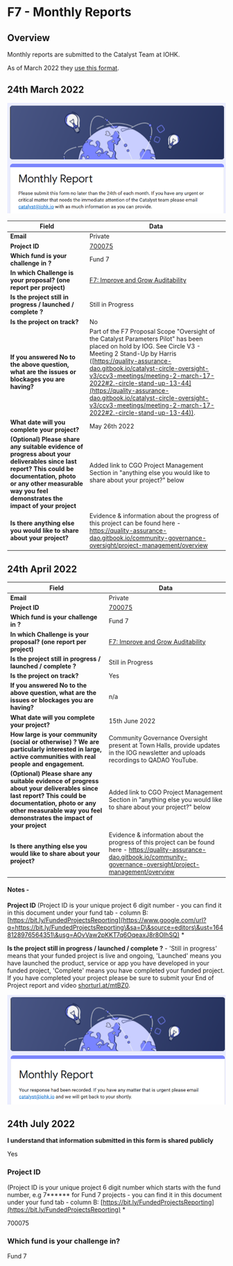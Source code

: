 # F7 - Monthly Reports

## Overview

Monthly reports are submitted to the Catalyst Team at IOHK.

As of March 2022 they [use this format](https://docs.google.com/forms/d/e/1FAIpQLSdS6wAzKdSR1mAwCHP0EkVqOVlszvU5E45B0G2-0HmjO6qgbA/viewform).

## 24th March 2022

![](../../.gitbook/assets/2022-03-24.png)

| Field                                                                                                                                                                                                                    | Data                                                                                                                                                                                                                                                                                                                                                                                                                                    |
| ------------------------------------------------------------------------------------------------------------------------------------------------------------------------------------------------------------------------ | --------------------------------------------------------------------------------------------------------------------------------------------------------------------------------------------------------------------------------------------------------------------------------------------------------------------------------------------------------------------------------------------------------------------------------------- |
| **Email**                                                                                                                                                                                                                | Private                                                                                                                                                                                                                                                                                                                                                                                                                                 |
| **Project ID**                                                                                                                                                                                                           | [700075](https://docs.google.com/spreadsheets/d/1bfnWFa94Y7Zj0G7dtpo9W1nAYGovJbswipxiHT4UE3g/edit#gid=793243167\&range=B80)                                                                                                                                                                                                                                                                                                             |
| **Which fund is your challenge in ?**                                                                                                                                                                                    | Fund 7                                                                                                                                                                                                                                                                                                                                                                                                                                  |
| **In which Challenge is your proposal? (one report per project)**                                                                                                                                                        | [F7: Improve and Grow Auditability](https://cardano.ideascale.com/c/campaigns/26253/stage/all/ideas/unspecified)                                                                                                                                                                                                                                                                                                                        |
| **Is the project still in progress / launched / complete ?**                                                                                                                                                             | Still in Progress                                                                                                                                                                                                                                                                                                                                                                                                                       |
| **Is the project on track?**                                                                                                                                                                                             | No                                                                                                                                                                                                                                                                                                                                                                                                                                      |
| **If you answered No to the above question, what are the issues or blockages you are having?**                                                                                                                           | Part of the F7 Proposal Scope "Oversight of the Catalyst Parameters Pilot" has been placed on hold by IOG. See Circle V3 - Meeting 2 Stand-Up by Harris ([https://quality-assurance-dao.gitbook.io/catalyst-circle-oversight-v3/ccv3-meetings/meeting-2-march-17-2022#2.-circle-stand-up-13-44](https://quality-assurance-dao.gitbook.io/catalyst-circle-oversight-v3/ccv3-meetings/meeting-2-march-17-2022#2.-circle-stand-up-13-44)). |
| **What date will you complete your project?**                                                                                                                                                                            | May 26th 2022                                                                                                                                                                                                                                                                                                                                                                                                                           |
| **(Optional) Please share any suitable evidence of progress about your deliverables since last report? This could be documentation, photo or any other measurable way you feel demonstrates the impact of your project** | Added link to CGO Project Management Section in "anything else you would like to share about your project?" below                                                                                                                                                                                                                                                                                                                       |
| **Is there anything else you would like to share about your project?**                                                                                                                                                   | Evidence & information about the progress of this project can be found here - https://quality-assurance-dao.gitbook.io/community-governance-oversight/project-management/overview                                                                                                                                                                                                                                                       |

## 24th April 2022

| Field                                                                                                                                                                                                                    | Data                                                                                                                                                                              |
| ------------------------------------------------------------------------------------------------------------------------------------------------------------------------------------------------------------------------ | --------------------------------------------------------------------------------------------------------------------------------------------------------------------------------- |
| **Email**                                                                                                                                                                                                                | Private                                                                                                                                                                           |
| **Project ID**                                                                                                                                                                                                           | [700075](https://docs.google.com/spreadsheets/d/1bfnWFa94Y7Zj0G7dtpo9W1nAYGovJbswipxiHT4UE3g/edit#gid=793243167\&range=B80)                                                       |
| **Which fund is your challenge in ?**                                                                                                                                                                                    | Fund 7                                                                                                                                                                            |
| **In which Challenge is your proposal? (one report per project)**                                                                                                                                                        | [F7: Improve and Grow Auditability](https://cardano.ideascale.com/c/campaigns/26253/stage/all/ideas/unspecified)                                                                  |
| **Is the project still in progress / launched / complete ?**                                                                                                                                                             | Still in Progress                                                                                                                                                                 |
| **Is the project on track?**                                                                                                                                                                                             | Yes                                                                                                                                                                               |
| **If you answered No to the above question, what are the issues or blockages you are having?**                                                                                                                           | n/a                                                                                                                                                                               |
| **What date will you complete your project?**                                                                                                                                                                            | 15th June 2022                                                                                                                                                                    |
| **How large is your community (social or otherwise) ? We are particularly interested in large, active communities with real people and engagement.**                                                                     | Community Governance Oversight present at Town Halls, provide updates in the IOG newsletter and uploads recordings to QADAO YouTube.                                              |
| **(Optional) Please share any suitable evidence of progress about your deliverables since last report? This could be documentation, photo or any other measurable way you feel demonstrates the impact of your project** | Added link to CGO Project Management Section in "anything else you would like to share about your project?" below                                                                 |
| **Is there anything else you would like to share about your project?**                                                                                                                                                   | Evidence & information about the progress of this project can be found here - https://quality-assurance-dao.gitbook.io/community-governance-oversight/project-management/overview |

#### Notes -

**Project ID** (Project ID is your unique project 6 digit number - you can find it in this document under your fund tab - column B: [https://bit.ly/FundedProjectsReporting](https://www.google.com/url?q=https://bit.ly/FundedProjectsReporting\&sa=D\&source=editors\&ust=1648128976564351\&usg=AOvVaw2pKKT7q6OqeaxJ8r8OIhSQ) \*

**Is the project still in progress / launched / complete ?** - 'Still in progress' means that your funded project is live and ongoing, 'Launched' means you have launched the product, service or app you have developed in your funded project, 'Complete' means you have completed your funded project. If you have completed your project please be sure to submit your End of Project report and video [shorturl.at/mtBZ0](https://www.google.com/url?q=http://shorturl.at/mtBZ0\&sa=D\&source=editors\&ust=1648129856836889\&usg=AOvVaw1q0I6GOqSIqY5MnEXoX1Qx).

![](<../../.gitbook/assets/2022-03-24 (1).png>)

## 24th July 2022

**I understand that information submitted in this form is shared publicly**

Yes

### Project ID&#x20;

(Project ID is your unique project 6 digit number  which starts with the fund number, e.g 7\*\*\*\*\*\* for Fund 7 projects - you can find it in this document under your fund tab - column B:  [https://bit.ly/FundedProjectsReporting](https://bit.ly/FundedProjectsReporting) \*

700075

### **Which fund is your challenge in?**

Fund 7







